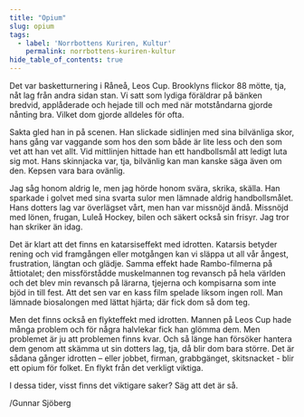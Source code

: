 ```yaml
---
title: "Opium"
slug: opium
tags:
  - label: 'Norrbottens Kuriren, Kultur'
    permalink: norrbottens-kuriren-kultur
hide_table_of_contents: true
---
```

Det var basketturnering i Råneå, Leos Cup. Brooklyns flickor 88 mötte, tja, nåt lag från andra sidan stan. Vi satt som lydiga föräldrar på bänken bredvid, applåderade och hejade till och med när motståndarna gjorde nånting bra. Vilket dom gjorde alldeles för ofta.

<!--truncate-->

Sakta gled han in på scenen. Han slickade sidlinjen med sina bilvänliga skor, hans gång var vaggande som hos den som både är lite less och den som vet att han vet allt. Vid mittlinjen hittade han ett handbollsmål att ledigt luta sig mot. Hans skinnjacka var, tja, bilvänlig kan man kanske säga även om den. Kepsen vara bara ovänlig.

Jag såg honom aldrig le, men jag hörde honom svära, skrika, skälla. Han sparkade i golvet med sina svarta sulor men lämnade aldrig handbollsmålet. Hans dotters lag var överlägset vårt, men han var missnöjd ändå. Missnöjd med lönen, frugan, Luleå Hockey, bilen och säkert också sin frisyr. Jag tror han skriker än idag.

Det är klart att det finns en katarsiseffekt med idrotten. Katarsis betyder rening och vid framgången eller motgången kan vi släppa ut all vår ångest, frustration, längtan och glädje. Samma effekt hade Rambo-filmerna på åttiotalet; den missförstådde muskelmannen tog revansch på hela världen och det blev min revansch på lärarna, tjejerna och kompisarna som inte bjöd in till fest. Att det sen var en kass film spelade liksom ingen roll. Man lämnade biosalongen med lättat hjärta; där fick dom så dom teg.

Men det finns också en flykteffekt med idrotten. Mannen på Leos Cup hade många problem och för några halvlekar fick han glömma dem. Men problemet är ju att problemen finns kvar. Och så länge han försöker hantera dem genom att skämma ut sin dotters lag, tja, då blir dom bara större. Det är sådana gånger idrotten – eller jobbet, firman, grabbgänget, skitsnacket - blir ett opium för folket. En flykt från det verkligt viktiga.

I dessa tider, visst finns det viktigare saker? Säg att det är så.

/Gunnar Sjöberg
